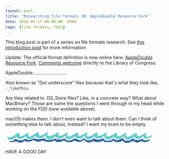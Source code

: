 ```yaml
---
layout: post
title: "Researching file formats 38: AppleDouble Resource Fork"
date: 2024-05-17 08:00:00 -0500
tags: [file formats, fdds]
---
```


This blog post is part of a series on file formats research. See [this introduction post](https://bits.ashleyblewer.com/blog/2023/08/04/researching-file-formats-library-of-congress-sustainability-of-digital-formats/) for more information.

Update: The official format definition is now online here: [AppleDouble Resource Fork](https://www.loc.gov/preservation/digital/formats/fdd/fdd000625.shtml). [Comments welcome](https://www.loc.gov/preservation/digital/formats/contact_format.shtml) directly to the Library of Congress.

AppleDouble...........................

Also known as "Dot underscore" files because that's what they look like, `._likeThis`.

Are they related to .DS_Store files? Like, in a concrete way? What about MacBinary? Those are some the questions I went through in my head while working on the FDD (now available above).

macOS makes them. I don't even want to talk about them. Can I think of something else to talk about, instead? I want my brain to be empty.

![beachy waves](/images/beachywaves.gif)

HAVE A GOOD DAY



